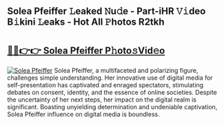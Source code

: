 ## Solea Pfeiffer 𝙻eaked 𝙽u𝚍e - Part-iHR 𝚅𝚒deo B𝚒kini 𝙻eaks - Hot All 𝙿hotos R2tkh

# <h2><a href="http://ld0bvwc.urlbe.top/?page=Solea+Pfeiffer">🔗🔗👉👉 Solea Pfeiffer P𝚑oto𝚜Vid𝚎o</a></h2>

[![Solea Pfeiffer](https://i.imgur.com/eBuTRDB.gif)](http://ld0bvwc.urlbe.top/?page=Solea+Pfeiffer)
Solea Pfeiffer, a multifaceted and polarizing figure, challenges simple understanding. Her innovative use of digital media for self-presentation has captivated and enraged spectators, stimulating debates on consent, identity, and the essence of online societies. Despite the uncertainty of her next steps, her impact on the digital realm is significant. Boasting unyielding determination and undeniable captivation, Solea Pfeiffer influence on digital media is boundless.
